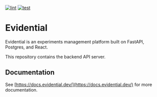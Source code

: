 [![lint](https://github.com/agency-fund/evidential-be/actions/workflows/lint.yaml/badge.svg?branch=main)](https://github.com/agency-fund/evidential-be/actions/workflows/lint.yaml)
[![test](https://github.com/agency-fund/evidential-be/actions/workflows/test.yaml/badge.svg?branch=main)](https://github.com/agency-fund/evidential-be/actions/workflows/test.yaml)

# Evidential<a name="evidential"></a>

Evidential is an experiments management platform built on FastAPI, Postgres, and React.

This repository contains the backend API server.

## Documentation<a name="documentation"></a>

See [https://docs.evidential.dev/](https://docs.evidential.dev/) for more documentation.
